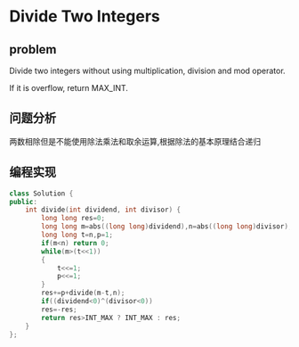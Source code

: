 # Divide Two Integers
## problem 
Divide two integers without using multiplication, division and mod operator.

If it is overflow, return MAX_INT.

## 问题分析
两数相除但是不能使用除法乘法和取余运算,根据除法的基本原理结合递归
## 编程实现
```C++
class Solution {
public:
    int divide(int dividend, int divisor) {
        long long res=0;
        long long m=abs((long long)dividend),n=abs((long long)divisor);
        long long t=n,p=1;
        if(m<n) return 0;
        while(m>(t<<1)) 
        {
            t<<=1;
            p<<=1;
        }
        res+=p+divide(m-t,n);
        if((dividend<0)^(divisor<0))
        res=-res;
        return res>INT_MAX ? INT_MAX : res;
    }
};

```
